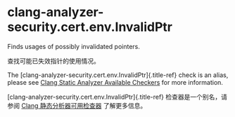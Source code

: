 # clang-analyzer-security.cert.env.InvalidPtr

Finds usages of possibly invalidated pointers.

查找可能已失效指针的使用情况。

The [clang-analyzer-security.cert.env.InvalidPtr]{.title-ref} check is an alias, please see [Clang Static Analyzer Available Checkers](https://clang.llvm.org/docs/analyzer/checkers.html#security-cert-env-invalidptr) for more information.

[clang-analyzer-security.cert.env.InvalidPtr]{.title-ref} 检查器是一个别名，请参阅 [Clang 静态分析器可用检查器](https://clang.llvm.org/docs/analyzer/checkers.html#security-cert-env-invalidptr) 了解更多信息。
